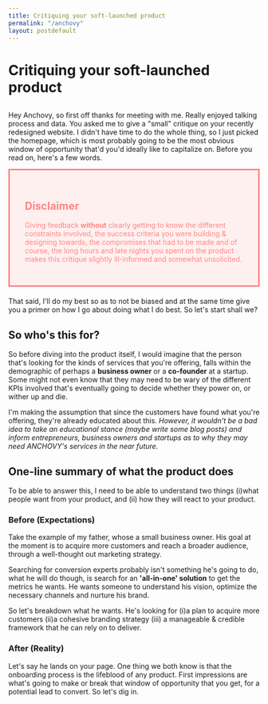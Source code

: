 ```yaml
---
title: Critiquing your soft-launched product
permalink: "/anchovy"
layout: postdefault
---
```


<style>

    .box {
        background: #FFF0F0;
        border: 1px solid #FF9696;
        color: #FF8383;
        padding: 30px;
        border: 3px solid #FF8383;
    }
</style>

<h1 class="post-title" style="margin-bottom: 30px">Critiquing your soft-launched product</h1>

<p>Hey Anchovy, so first off thanks for meeting with me. Really enjoyed talking process and data. You asked me to give a "small" critique on your recently redesigned website. I didn't have time to do the whole thing, so I just picked the homepage, which is most probably going to be the most obvious window of opportunity that'd you'd ideally like to capitalize on. Before you read on, here's a few words.</p>

<article >
<div class="box" style="margin-bottom: 20px;">
<h2>Disclaimer</h2>
    <p style="color:#FF8383;">Giving feedback <strong>without</strong> clearly getting to know the different constraints involved, the success criteria you were building & designing towards, the compromises that had to be made and of course, the long hours and late nights you spent on the product makes this critique slightly ill-informed and somewhat unsolicited.</p>
</div>
 <p>That said, I'll do my best so as to not be biased and at the same time give you a primer on how I go about doing what I do best. So let's start shall we?</p>

<h2>So who's this for?</h2>

<p>So before diving into the product itself, I would imagine that the person that's looking for the kinds of services that you're offering, falls within the demographic of perhaps a <strong>business owner</strong> or a <strong>co-founder</strong> at a startup. Some might not even know that they may need to be wary of the different KPIs involved that's eventually going to decide whether they power on, or wither up and die.</p> 

<p>I'm making the assumption that since the customers have found what you're offering, they're already educated about this. <i>However, it wouldn't be a bad idea to take an educational stance (maybe write some blog posts) and inform entrepreneurs, business owners and startups as to why they may need ANCHOVY's services in the near future.</i> 
</p>

<h2>One-line summary of what the product does</h2>
<p>To be able to answer this, I need to be able to understand two things (i)what people want from your product, and (ii) how they will react to your product.</p>
<h3>Before (Expectations)</h3>
<p>Take the example of my father, whose a small business owner. His goal at the moment is to acquire more customers and reach a broader audience, through a well-thought out marketing strategy.</p> 

<p>Searching for conversion experts probably isn't something he's going to do, what he will do though, is search for an <strong>'all-in-one' solution</strong> to get the metrics he wants. He wants someone to understand his vision, optimize the necessary channels and nurture his brand.</p>

<p>So let's breakdown what he wants. He's looking for (i)a plan to acquire more customers (ii)a cohesive branding strategy (iii) a manageable & credible framework that he can rely on to deliver. </p>

<h3>After (Reality)</h3>

<p>Let's say he lands on your page. One thing we both know is that the onboarding process is the lifeblood of any product. First impressions are what's going to make or break that window of opportunity that you get, for a potential lead to convert. So let's dig in.</p>




</article>

